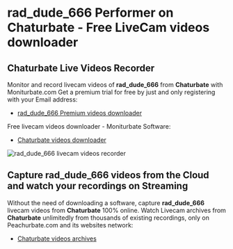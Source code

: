 # rad_dude_666 Performer on Chaturbate - Free LiveCam videos downloader

## Chaturbate Live Videos Recorder

Monitor and record livecam videos of **rad_dude_666** from **Chaturbate** with Moniturbate.com
Get a premium trial for free by just and only registering with your Email address:
* [rad_dude_666 Premium videos downloader](https://moniturbate.com/request-demo-licence-key.html)

Free livecam videos downloader - Moniturbate Software:
* [Chaturbate videos downloader](https://moniturbate.com/moniturbate-download-software.html)

![rad_dude_666 livecam videos recorder](https://peachurnet.com/templates/moniturbate-software.png)


## Capture rad_dude_666 videos from the Cloud and watch your recordings on Streaming

Without the need of downloading a software, capture **rad_dude_666** livecam videos from **Chaturbate** 100% online.
Watch Livecam archives from **Chaturbate** unlimitedly from thousands of existing recordings, only on Peachurbate.com and its websites network:
* [Chaturbate videos archives](https://peachurnet.com/)